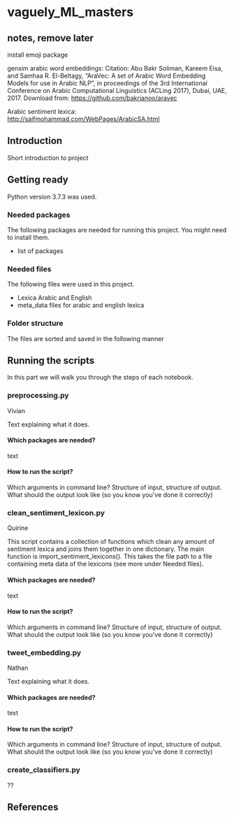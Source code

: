 
# vaguely_ML_masters

## notes, remove later
install emoji package

gensim arabic word embeddings:
    Citation: Abu Bakr Soliman, Kareem Eisa, and Samhaa R. El-Beltagy, “AraVec: A set of Arabic Word Embedding Models for use in Arabic NLP”, in proceedings of the 3rd International Conference on Arabic Computational Linguistics (ACLing 2017), Dubai, UAE, 2017.
    Download from: https://github.com/bakrianoo/aravec

Arabic sentiment lexica: http://saifmohammad.com/WebPages/ArabicSA.html

## Introduction

Short introduction to project

## Getting ready

Python version 3.7.3 was used.

### Needed packages
The following packages are needed for running this project. You might need to install them.

- list of packages

### Needed files
The following files were used in this project.

- Lexica Arabic and English
- meta_data files for arabic and english lexica

### Folder structure
The files are sorted and saved in the following manner

## Running the scripts
In this part we will walk you through the steps of each notebook.

### preprocessing.py
Vivian

Text explaining what it does.

#### Which packages are needed?
text

#### How to run the script?
Which arguments in command line?
Structure of input, structure of output.
What should the output look like (so you know you've done it correctly)

### clean_sentiment_lexicon.py
Quirine

This script contains a collection of functions which clean any amount of sentiment lexica and joins them together in one dictionary. The main function is import_sentiment_lexicons(). This takes the file path to a file containing meta data of the lexicons (see more under Needed files). 

#### Which packages are needed?
text

#### How to run the script?
Which arguments in command line?
Structure of input, structure of output.
What should the output look like (so you know you've done it correctly)

### tweet_embedding.py
Nathan

Text explaining what it does.

#### Which packages are needed?
text

#### How to run the script?
Which arguments in command line?
Structure of input, structure of output.
What should the output look like (so you know you've done it correctly)

### create_classifiers.py
??

## References
